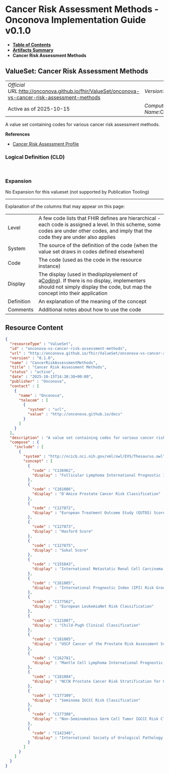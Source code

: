 # Cancer Risk Assessment Methods - Onconova Implementation Guide v0.1.0

* [**Table of Contents**](toc.md)
* [**Artifacts Summary**](artifacts.md)
* **Cancer Risk Assessment Methods**

## ValueSet: Cancer Risk Assessment Methods 

| | |
| :--- | :--- |
| *Official URL*:http://onconova.github.io/fhir/ValueSet/onconova-vs-cancer-risk-assessment-methods | *Version*:0.1.0 |
| Active as of 2025-10-15 | *Computable Name*:CancerRiskAssessmentMethods |

 
A value set containing codes for various cancer risk assessment methods. 

 **References** 

* [Cancer Risk Assessment Profile](StructureDefinition-onconova-cancer-risk-assessment.md)

### Logical Definition (CLD)

 

### Expansion

No Expansion for this valueset (not supported by Publication Tooling)

-------

 Explanation of the columns that may appear on this page: 

| | |
| :--- | :--- |
| Level | A few code lists that FHIR defines are hierarchical - each code is assigned a level. In this scheme, some codes are under other codes, and imply that the code they are under also applies |
| System | The source of the definition of the code (when the value set draws in codes defined elsewhere) |
| Code | The code (used as the code in the resource instance) |
| Display | The display (used in the*display*element of a[Coding](http://hl7.org/fhir/R4/datatypes.html#Coding)). If there is no display, implementers should not simply display the code, but map the concept into their application |
| Definition | An explanation of the meaning of the concept |
| Comments | Additional notes about how to use the code |



## Resource Content

```json
{
  "resourceType" : "ValueSet",
  "id" : "onconova-vs-cancer-risk-assessment-methods",
  "url" : "http://onconova.github.io/fhir/ValueSet/onconova-vs-cancer-risk-assessment-methods",
  "version" : "0.1.0",
  "name" : "CancerRiskAssessmentMethods",
  "title" : "Cancer Risk Assessment Methods",
  "status" : "active",
  "date" : "2025-10-15T14:38:38+00:00",
  "publisher" : "Onconova",
  "contact" : [
    {
      "name" : "Onconova",
      "telecom" : [
        {
          "system" : "url",
          "value" : "http://onconova.github.io/docs"
        }
      ]
    }
  ],
  "description" : "A value set containing codes for various cancer risk assessment methods.",
  "compose" : {
    "include" : [
      {
        "system" : "http://ncicb.nci.nih.gov/xml/owl/EVS/Thesaurus.owl",
        "concept" : [
          {
            "code" : "C136962",
            "display" : "Follicular Lymphoma International Prognostic Index (FLIPI)"
          },
          {
            "code" : "C181086",
            "display" : "D'Amico Prostate Cancer Risk Classification"
          },
          {
            "code" : "C127872",
            "display" : "European Treatment Outcome Study (EUTOS) Score"
          },
          {
            "code" : "C127873",
            "display" : "Hasford Score"
          },
          {
            "code" : "C127875",
            "display" : "Sokal Score"
          },
          {
            "code" : "C155843",
            "display" : "International Metastatic Renal Cell Carcinoma Database Consortium (IMDC) Criteria"
          },
          {
            "code" : "C161805",
            "display" : "International Prognostic Index (IPI) Risk Group"
          },
          {
            "code" : "C177562",
            "display" : "European LeukemiaNet Risk Classification"
          },
          {
            "code" : "C121007",
            "display" : "Child-Pugh Clinical Classification"
          },
          {
            "code" : "C181085",
            "display" : "USCF Cancer of the Prostate Risk Assessment Score"
          },
          {
            "code" : "C162781",
            "display" : "Mantle Cell Lymphoma International Prognostic Index (MIPI)"
          },
          {
            "code" : "C181084",
            "display" : "NCCN Prostate Cancer Risk Stratification for Clinically Localized Disease"
          },
          {
            "code" : "C177309",
            "display" : "Seminoma IGCCC Risk Classification"
          },
          {
            "code" : "C177308",
            "display" : "Non-Seminomatous Germ Cell Tumor IGCCC Risk Classification"
          },
          {
            "code" : "C142346",
            "display" : "International Society of Urological Pathology Gleason Grade Group"
          }
        ]
      }
    ]
  }
}

```
